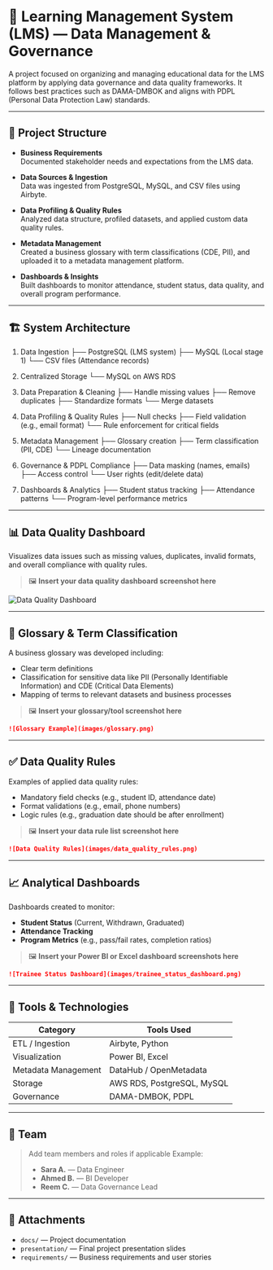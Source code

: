 # 🧠 Learning Management System (LMS) — Data Management & Governance

A project focused on organizing and managing educational data for the LMS platform by applying data governance and data quality frameworks. It follows best practices such as DAMA-DMBOK and aligns with PDPL (Personal Data Protection Law) standards.

---

## 📂 Project Structure

- **Business Requirements**  
  Documented stakeholder needs and expectations from the LMS data.

- **Data Sources & Ingestion**  
  Data was ingested from PostgreSQL, MySQL, and CSV files using Airbyte.

- **Data Profiling & Quality Rules**  
  Analyzed data structure, profiled datasets, and applied custom data quality rules.

- **Metadata Management**  
  Created a business glossary with term classifications (CDE, PII), and uploaded it to a metadata management platform.

- **Dashboards & Insights**  
  Built dashboards to monitor attendance, student status, data quality, and overall program performance.

---
## 🏗️ System Architecture

1. Data Ingestion
   ├── PostgreSQL (LMS system)
   ├── MySQL (Local stage 1)
   └── CSV files (Attendance records)

2. Centralized Storage
   └── MySQL on AWS RDS

3. Data Preparation & Cleaning
   ├── Handle missing values
   ├── Remove duplicates
   ├── Standardize formats
   └── Merge datasets

4. Data Profiling & Quality Rules
   ├── Null checks
   ├── Field validation (e.g., email format)
   └── Rule enforcement for critical fields

5. Metadata Management
   ├── Glossary creation
   ├── Term classification (PII, CDE)
   └── Lineage documentation

6. Governance & PDPL Compliance
   ├── Data masking (names, emails)
   ├── Access control
   └── User rights (edit/delete data)

7. Dashboards & Analytics
   ├── Student status tracking
   ├── Attendance patterns
   └── Program-level performance metrics


---

## 📊 Data Quality Dashboard

Visualizes data issues such as missing values, duplicates, invalid formats, and overall compliance with quality rules.

> 🖼️ **Insert your data quality dashboard screenshot here**

![Data Quality Dashboard](https://raw.githubusercontent.com/SehamSalman/Stage-2/main/images/data_quality_dashboard.png)


---

## 📘 Glossary & Term Classification

A business glossary was developed including:

* Clear term definitions
* Classification for sensitive data like PII (Personally Identifiable Information) and CDE (Critical Data Elements)
* Mapping of terms to relevant datasets and business processes

> 🖼️ **Insert your glossary/tool screenshot here**

```markdown
![Glossary Example](images/glossary.png)
```

---

## ✅ Data Quality Rules

Examples of applied data quality rules:

* Mandatory field checks (e.g., student ID, attendance date)
* Format validations (e.g., email, phone numbers)
* Logic rules (e.g., graduation date should be after enrollment)

> 🖼️ **Insert your data rule list screenshot here**

```markdown
![Data Quality Rules](images/data_quality_rules.png)
```

---

## 📈 Analytical Dashboards

Dashboards created to monitor:

* **Student Status** (Current, Withdrawn, Graduated)
* **Attendance Tracking**
* **Program Metrics** (e.g., pass/fail rates, completion ratios)

> 🖼️ **Insert your Power BI or Excel dashboard screenshots here**

```markdown
![Trainee Status Dashboard](images/trainee_status_dashboard.png)
```

---

## 🧰 Tools & Technologies

| Category            | Tools Used                 |
| ------------------- | -------------------------- |
| ETL / Ingestion     | Airbyte, Python            |
| Visualization       | Power BI, Excel            |
| Metadata Management | DataHub / OpenMetadata     |
| Storage             | AWS RDS, PostgreSQL, MySQL |
| Governance          | DAMA-DMBOK, PDPL           |

---

## 👥 Team

> Add team members and roles if applicable
> Example:
>
> * **Sara A.** — Data Engineer
> * **Ahmed B.** — BI Developer
> * **Reem C.** — Data Governance Lead

---

## 📎 Attachments

* `docs/` — Project documentation
* `presentation/` — Final project presentation slides
* `requirements/` — Business requirements and user stories


